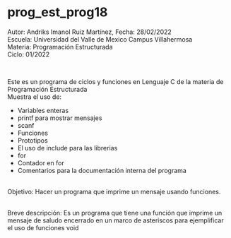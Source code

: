 # prog_est_prog18
<p>Autor: Andriks Imanol Ruiz Martínez, Fecha: 28/02/2022 <br>
Escuela: Universidad del Valle de Mexico Campus Villahermosa <br>
Materia: Programación Estructurada <br>
Ciclo: 01/2022</p>
<br>
<p>Este es un programa de ciclos y funciones en Lenguaje C de la materia de Programación Estructurada<br>
Muestra el uso de:
  <ul>
    <li>Variables enteras</li>
    <li>printf para mostrar mensajes</li>
    <li>scanf</li>
    <li>Funciones</li>
    <li>Prototipos</li>
    <li>El uso de include para las librerias</li>
    <li>for</li>
    <li>Contador en for</li>    
    <li>Comentarios para la documentación interna del programa</li>
    </ul>
    </p>
<br>
Objetivo: Hacer un programa que imprime un mensaje usando funciones.
<br>
<br>
<p>Breve descripción:
Es un programa que tiene una función que imprime un mensaje de saludo  encerrado en un marco de asteriscos
para ejemplificar el uso de funciones void
<br>
</p>
